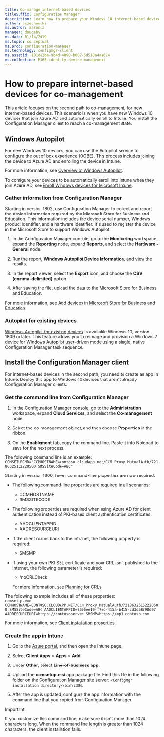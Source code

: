```yaml
---
title: Co-manage internet-based devices
titleSuffix: Configuration Manager
description: Learn how to prepare your Windows 10 internet-based devices for co-management.
author: aczechowski
ms.author: aaroncz
manager: dougeby
ms.date: 01/14/2019
ms.topic: conceptual
ms.prod: configuration-manager
ms.technology: configmgr-client
ms.assetid: 101de2ba-9b4d-4890-b087-5d518a4aa624
ms.collection: M365-identity-device-management
---
```


# How to prepare internet-based devices for co-management

This article focuses on the second path to co-management, for new internet-based devices. This scenario is when you have new Windows 10 devices that join Azure AD and automatically enroll to Intune. You install the Configuration Manager client to reach a co-management state.  



## Windows Autopilot

For new Windows 10 devices, you can use the Autopilot service to configure the out of box experience (OOBE). This process includes joining the device to Azure AD and enrolling the device in Intune.  

For more information, see [Overview of Windows Autopilot](https://docs.microsoft.com/windows/deployment/windows-autopilot/windows-autopilot).    

To configure your devices to be automatically enroll into Intune when they join Azure AD, see [Enroll Windows devices for Microsoft Intune](https://docs.microsoft.com/intune/windows-enroll).  


### Gather information from Configuration Manager

Starting in version 1802, use Configuration Manager to collect and report the device information required by the Microsoft Store for Business and Education. This information includes the device serial number, Windows product identifier, and a hardware identifier. It's used to register the device in the Microsoft Store to support Windows Autopilot. 

1. In the Configuration Manager console, go to the **Monitoring** workspace, expand the **Reporting** node, expand **Reports**, and select the **Hardware - General** node.  

2. Run the report, **Windows Autopilot Device Information**, and view the results.  

3. In the report viewer, select the **Export** icon, and choose the **CSV (comma-delimited)** option.  

4. After saving the file, upload the data to the Microsoft Store for Business and Education.  

For more information, see [Add devices in Microsoft Store for Business and Education](https://docs.microsoft.com/microsoft-store/add-profile-to-devices#add-devices-and-apply-autopilot-deployment-profile).


### Autopilot for existing devices
<!--1358333-->

[Windows Autopilot for existing devices](https://techcommunity.microsoft.com/t5/Windows-IT-Pro-Blog/New-Windows-Autopilot-capabilities-and-expanded-partner-support/ba-p/260430) is available Windows 10, version 1809 or later. This feature allows you to reimage and provision a Windows 7 device for [Windows Autopilot user-driven mode](https://docs.microsoft.com/windows/deployment/windows-autopilot/user-driven) using a single, native Configuration Manager task sequence. 



## Install the Configuration Manager client

For internet-based devices in the second path, you need to create an app in Intune. Deploy this app to Windows 10 devices that aren't already Configuration Manager clients. 

### Get the command line from Configuration Manager

1. In the Configuration Manager console, go to the **Administration** workspace, expand **Cloud Services**, and select the **Co-management** node.  

2. Select the co-management object, and then choose **Properties** in the ribbon.  

3. On the **Enablement** tab, copy the command line. Paste it into Notepad to save for the next process.  

The following command line is an example:
`CCMSETUPCMD="CCMHOSTNAME=contoso.cloudapp.net/CCM_Proxy_MutualAuth/72186325152220500 SMSSiteCode=ABC"`

<!--1358215-->
Starting in version 1806, fewer command-line properties are now required.  

- The following command-line properties are required in all scenarios:  
    - CCMHOSTNAME  
    - SMSSITECODE  

- The following properties are required when using Azure AD for client authentication instead of PKI-based client authentication certificates:  
    - AADCLIENTAPPID  
    - AADRESOURCEURI  

- If the client roams back to the intranet, the following property is required:  
    - SMSMP  

- If using your own PKI SSL certificate and your CRL isn't published to the internet, the following parameter is required:  
    - /noCRLCheck  
    
     For more information, see [Planning for CRLs](/sccm/core/plan-design/security/plan-for-security#-plan-for-the-site-server-signing-certificate-self-signed)  

The following example includes all of these properties:   
`ccmsetup.exe CCMHOSTNAME=CONTOSO.CLOUDAPP.NET/CCM_Proxy_MutualAuth/72186325152220500 SMSSiteCode=ABC AADCLIENTAPPID=7506ee10-f7ec-415a-b415-cd3d58790d97 AADRESOURCEURI=https://contososerver SMSMP=https://mp1.contoso.com`

For more information, see [Client installation properties](/sccm/core/clients/deploy/about-client-installation-properties).


### Create the app in Intune

1. Go to the [Azure portal](https://portal.azure.com), and then open the Intune page.  

2. Select **Client Apps** > **Apps** > **Add**.  

3. Under **Other**, select **Line-of-business app**.  

4. Upload the **ccmsetup.msi** app package file. Find this file in the following folder on the Configuration Manager site server: `<ConfigMgr installation directory>\bin\i386`.  

5. After the app is updated, configure the app information with the command line that you copied from Configuration Manager.  

> [!IMPORTANT]    
> If you customize this command line, make sure it isn't more than 1024 characters long. When the command line length is greater than 1024 characters, the client installation fails.


